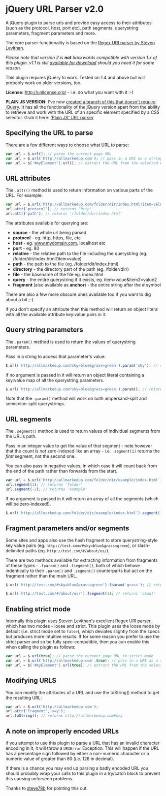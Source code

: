 jQuery URL Parser v2.0
======================

A jQuery plugin to parse urls and provide easy access to their attributes (such as the protocol, host, port etc), path segments, querystring parameters, fragment parameters and more.

The core parser functionality is based on the [Regex URI parser by Steven Levithan](http://blog.stevenlevithan.com/archives/parseuri).

*Please note that version 2 is **not** backwards compatible with version 1.x of this plugin. v1.1 is still [available for download](https://github.com/allmarkedup/jQuery-URL-Parser/zipball/v1.1) should you need it for some reason.*

This plugin requires jQuery to work. Tested on 1.4 and above but will probably work on older versions, too.

**License:** http://unlicense.org/ - i.e. do what you want with it :-)

**PLAIN JS VERSION**: I've now [created a branch of this that doesn't require jQuery](https://github.com/allmarkedup/jQuery-URL-Parser/tree/no-jquery). It has all the functionality of the jQuery version apart from the ability to retrieve and work with the URL of an specific element specified by a CSS selector. Grab it here: ['Plain JS' URL parser](https://github.com/allmarkedup/jQuery-URL-Parser/tree/no-jquery)

Specifying the URL to parse
---------------------------

There are a few different ways to choose what URL to parse:

``` javascript
var url = $.url(); // parse the current page URL
var url = $.url('http://allmarkedup.com'); // pass in a URI as a string and parse that 
var url = $('#myElement').url(); // extract the URL from the selected element and parse that - will work on any element with a `src`, `href` or `action` attribute.
```

URL attributes
--------------

The `.attr()` method is used to return information on various parts of the URL. For example:

``` javascript
var url = $.url('http://allmarkedup.com/folder/dir/index.html?item=value');
url.attr('protocol'); // returns 'http'
url.attr('path'); // returns '/folder/dir/index.html'
```

The attributes available for querying are:

* **source** - the whole url being parsed
* **protocol** - eg. http, https, file, etc
* **host** - eg. www.mydomain.com, localhost etc
* **port** - eg. 80
* **relative** - the relative path to the file including the querystring (eg. /folder/dir/index.html?item=value)
* **path** - the path to the file (eg. /folder/dir/index.html)
* **directory** - the directory part of the path (eg. /folder/dir/)
* **file** - the basename of the file eg. index.html
* **query** - the entire querystring if it exists, eg. item=value&item2=value2
* **fragment** (also available as **anchor**) - the entire string after the # symbol 

There are also a few more obscure ones available too if you want to dig about a bit ;-)

If you don't specify an attribute then this method will return an object literal with all the available attribute key:value pairs in it.

Query string parameters
-----------------------

The `.param()` method is used to return the values of querystring parameters.

Pass in a string to access that parameter's value:

``` javascript
$.url('http://allmarkedup.com?sky=blue&grass=green').param('sky'); // returns 'blue'
```

If no argument is passed in it will return an object literal containing a key:value map of all the querystring parameters.

``` javascript
$.url('http://allmarkedup.com?sky=blue&grass=green').param(); // returns { 'sky':'blue', 'grass':'green' }
```

Note that the `.param()` method will work on both ampersand-split and semicolon-split querystrings.

URL segments
-----------------------

The `.segment()` method is used to return values of individual segments from the URL's path.

Pass in an integer value to get the value of that segment - note however that the count is *not* zero-indexed like an array - i.e. `.segment(1)` returns the *first* segment, not the second one.

You can also pass in negative values, in which case it will count back from the end of the path rather than forwards from the start.

``` javascript
var url = $.url('http://allmarkedup.com/folder/dir/example/index.html');
url.segment(1); // returns 'folder'
url.segment(-2); // returns 'example'
```
If no argument is passed in it will return an array of all the segments (which will be zero-indexed!).

``` javascript
$.url('http://allmarkedup.com/folder/dir/example/index.html').segment(); // returns ['folder','dir','example','index.html']
```

Fragment parameters and/or segments
-------------------------------

Some sites and apps also use the hash fragment to store querystring-style key value pairs (eg. `http://test.com/#sky=blue&grass=green`), or slash-delimited paths (eg. `http://test.com/#/about/us/`).

There are two methods available for extracting information from fragments of these types - `.fparam()` and `.fsegment()`, both of which behave indentically to their `.param()` and `.segment()` counterparts but act on the fragment rather than the main URL.

``` javascript
$.url('http://test.com/#sky=blue&grass=green').fparam('grass'); // returns 'green'

$.url('http://test.com/#/about/us/').fsegment(1); // returns 'about'
```

Enabling strict mode
--------------------

Internally this plugin uses Steven Levithan's excellent Regex URI parser, which has two modes - loose and strict. This plugin uses the loose mode by default (i.e. strict mode set to `false`), which deviates slightly from the specs but produces more intuitive results. If for some reason you prefer to use the strict parser and so be fully spec-compatible, then you can enable this when calling the plugin as follows:

``` javascript
var url = $.url(true); // parse the current page URL in strict mode
var url = $.url('http://allmarkedup.com',true); // pass in a URI as a string and parse that in strict mode
var url = $('#myElement').url(true); // extract the URL from the selected element and parse that in strict mode
```

Modifying URLS
--------------------
You can modify the attributes of a URL and use the toString() method to get the resulting URL:
``` javascript
var url = $.url('http://allmarkedup.com');
url.attr('fragment','x=y');
url.toString(); // returns http://allmarkedup.com#x=y
```

A note on improperly encoded URLs
---------------------------------

If you attempt to use this plugin to parse a URL that has an invalid character encoding in it, it will throw a `URIError` Exception. This will happen if the URL has a percentage sign followed by either a non-numeric character or a numeric value of greater than 80 (i.e. 128 in decimal).

If there is a chance you may end up parsing a badly encoded URL you should probably wrap your calls to this plugin in a try/catch block to prevent this causing unforseen problems.

Thanks to [steve78b](https://github.com/steve78b) for pointing this out.